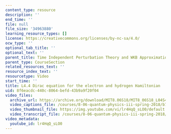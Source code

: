 ```yaml
---
content_type: resource
description: ''
end_time: ''
file: null
file_size: '34963880'
learning_resource_types: []
license: https://creativecommons.org/licenses/by-nc-sa/4.0/
ocw_type: ''
optional_tab_title: ''
optional_text: ''
parent_title: Time Independent Perturbation Theory and WKB Approximation
parent_type: CourseSection
related_resources_text: ''
resource_index_text: ''
resourcetype: Video
start_time: ''
title: L4.4 Dirac equation for the electron and hydrogen Hamiltonian
uid: 8f6eacdc-440c-8064-befd-43b9a9f20f04
video_files:
  archive_url: https://archive.org/download/MIT8.06S18/MIT8_06S18_L04S4_300k.mp4
  video_captions_file: /courses/8-06-quantum-physics-iii-spring-2018/b745caaf9f355eec8f2a668be0a8e847_lr4HqQ_sLO0.vtt
  video_thumbnail_file: https://img.youtube.com/vi/lr4HqQ_sLO0/default.jpg
  video_transcript_file: /courses/8-06-quantum-physics-iii-spring-2018/34ac7dba9447fd7b2b70b8bb0d27037c_lr4HqQ_sLO0.pdf
video_metadata:
  youtube_id: lr4HqQ_sLO0
---
```


